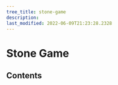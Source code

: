 ```yaml
---
tree_title: stone-game
description: 
last_modified: 2022-06-09T21:23:28.2328
---
```


# Stone Game

## Contents
